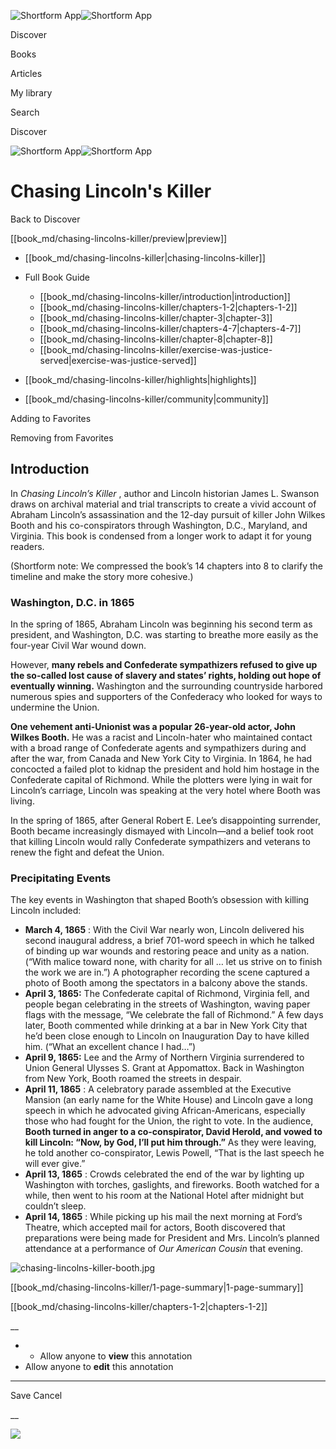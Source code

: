 ![Shortform App](/img/logo.36a2399e.svg)![Shortform App](/img/logo-dark.70c1b072.svg)

Discover

Books

Articles

My library

Search

Discover

![Shortform App](/img/logo.36a2399e.svg)![Shortform App](/img/logo-dark.70c1b072.svg)

# Chasing Lincoln's Killer

Back to Discover

[[book_md/chasing-lincolns-killer/preview|preview]]

  * [[book_md/chasing-lincolns-killer|chasing-lincolns-killer]]
  * Full Book Guide

    * [[book_md/chasing-lincolns-killer/introduction|introduction]]
    * [[book_md/chasing-lincolns-killer/chapters-1-2|chapters-1-2]]
    * [[book_md/chasing-lincolns-killer/chapter-3|chapter-3]]
    * [[book_md/chasing-lincolns-killer/chapters-4-7|chapters-4-7]]
    * [[book_md/chasing-lincolns-killer/chapter-8|chapter-8]]
    * [[book_md/chasing-lincolns-killer/exercise-was-justice-served|exercise-was-justice-served]]
  * [[book_md/chasing-lincolns-killer/highlights|highlights]]
  * [[book_md/chasing-lincolns-killer/community|community]]



Adding to Favorites 

Removing from Favorites 

## Introduction

In _Chasing Lincoln’s Killer_ , author and Lincoln historian James L. Swanson draws on archival material and trial transcripts to create a vivid account of Abraham Lincoln’s assassination and the 12-day pursuit of killer John Wilkes Booth and his co-conspirators through Washington, D.C., Maryland, and Virginia. This book is condensed from a longer work to adapt it for young readers.

(Shortform note: We compressed the book’s 14 chapters into 8 to clarify the timeline and make the story more cohesive.)

### Washington, D.C. in 1865

In the spring of 1865, Abraham Lincoln was beginning his second term as president, and Washington, D.C. was starting to breathe more easily as the four-year Civil War wound down.

However, **many rebels and Confederate sympathizers refused to give up the so-called lost cause of slavery and states’ rights, holding out hope of eventually winning.** Washington and the surrounding countryside harbored numerous spies and supporters of the Confederacy who looked for ways to undermine the Union.

**One vehement anti-Unionist was a popular 26-year-old actor, John Wilkes Booth.** He was a racist and Lincoln-hater who maintained contact with a broad range of Confederate agents and sympathizers during and after the war, from Canada and New York City to Virginia. In 1864, he had concocted a failed plot to kidnap the president and hold him hostage in the Confederate capital of Richmond. While the plotters were lying in wait for Lincoln’s carriage, Lincoln was speaking at the very hotel where Booth was living.

In the spring of 1865, after General Robert E. Lee’s disappointing surrender, Booth became increasingly dismayed with Lincoln—and a belief took root that killing Lincoln would rally Confederate sympathizers and veterans to renew the fight and defeat the Union.

### Precipitating Events

The key events in Washington that shaped Booth’s obsession with killing Lincoln included:

  * **March 4, 1865** : With the Civil War nearly won, Lincoln delivered his second inaugural address, a brief 701-word speech in which he talked of binding up war wounds and restoring peace and unity as a nation. (“With malice toward none, with charity for all … let us strive on to finish the work we are in.”) A photographer recording the scene captured a photo of Booth among the spectators in a balcony above the stands.
  * **April 3, 1865:** The Confederate capital of Richmond, Virginia fell, and people began celebrating in the streets of Washington, waving paper flags with the message, “We celebrate the fall of Richmond.” A few days later, Booth commented while drinking at a bar in New York City that he’d been close enough to Lincoln on Inauguration Day to have killed him. (“What an excellent chance I had…”)
  * **April 9, 1865:** Lee and the Army of Northern Virginia surrendered to Union General Ulysses S. Grant at Appomattox. Back in Washington from New York, Booth roamed the streets in despair. 
  * **April 11, 1865** : A celebratory parade assembled at the Executive Mansion (an early name for the White House) and Lincoln gave a long speech in which he advocated giving African-Americans, especially those who had fought for the Union, the right to vote. In the audience, **Booth turned in anger to a co-conspirator, David Herold, and vowed to kill Lincoln: “Now, by God, I’ll put him through.”** As they were leaving, he told another co-conspirator, Lewis Powell, “That is the last speech he will ever give.”
  * **April 13, 1865** : Crowds celebrated the end of the war by lighting up Washington with torches, gaslights, and fireworks. Booth watched for a while, then went to his room at the National Hotel after midnight but couldn’t sleep.
  * **April 14, 1865** : While picking up his mail the next morning at Ford’s Theatre, which accepted mail for actors, Booth discovered that preparations were being made for President and Mrs. Lincoln’s planned attendance at a performance of _Our American Cousin_ that evening. 



![chasing-lincolns-killer-booth.jpg](https://media.shortform.com/images/chasing-lincolns-killer-booth.jpg)

[[book_md/chasing-lincolns-killer/1-page-summary|1-page-summary]]

[[book_md/chasing-lincolns-killer/chapters-1-2|chapters-1-2]]

__

  *   * Allow anyone to **view** this annotation
  * Allow anyone to **edit** this annotation



* * *

Save Cancel

__




![](https://bat.bing.com/action/0?ti=56018282&Ver=2&mid=82f46e93-9844-4aab-a037-96fb3f8efe90&sid=49fff5b0636c11eeb9c611038afc8668&vid=4a005010636c11ee80c703d4c4a7acd5&vids=0&msclkid=N&pi=0&lg=en-US&sw=800&sh=600&sc=24&nwd=1&tl=Shortform%20%7C%20Chasing%20Lincoln's%20Killer&p=https%3A%2F%2Fwww.shortform.com%2Fapp%2Fbook%2Fchasing-lincolns-killer%2Fintroduction&r=&lt=445&evt=pageLoad&sv=1&rn=293691)
